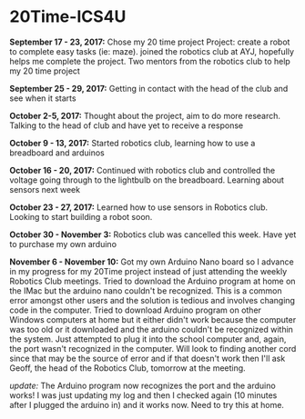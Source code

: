 # 20Time-ICS4U

**September 17 - 23, 2017:**
  Chose my 20 time project
  Project: create a robot to complete easy tasks (ie: maze).
  joined the robotics club at AYJ, hopefully helps me complete the project.
  Two mentors from the robotics club to help my 20 time project
  
  
  
**September 25 - 29, 2017:**
  Getting in contact with the head of the club and see when it starts



**October 2-5, 2017:**
  Thought about the project, aim to do more research.
  Talking to the head of club and have yet to receive a response




**October 9 - 13, 2017:**
  Started robotics club, learning how to use a breadboard and arduinos



**October 16 - 20, 2017:**
  Continued with robotics club and controlled the voltage going through to the lightbulb on the breadboard.
  Learning about sensors next week




**October 23 - 27, 2017:**
  Learned how to use sensors in Robotics club. Looking to start building a robot soon.



**October 30 - November 3:**
  Robotics club was cancelled this week.
  Have yet to purchase my own arduino
  
 **November 6 - November 10:**
  Got my own Arduino Nano board so I advance in my progress for my 20Time project instead of just attending the weekly Robotics Club meetings. Tried to download the Arduino program at home on the IMac but the arduino nano couldn't be recognized. This is a common error amongst other users and the solution is tedious and involves changing code in the computer. Tried to download Arduino program on other Windows computers at home but it either didn't work because the computer was too old or it downloaded and the arduino couldn't be recognized within the system. Just attempted to plug it into the school computer and, again, the port wasn't recognized in the computer. Will look to finding another cord since that may be the source of error and if that doesn't work then I'll ask Geoff, the head of the Robotics Club, tomorrow at the meeting.
  
  *update:* The Arduino program now recognizes the port and the arduino works! I was just updating my log and then I checked again (10 minutes after I plugged the arduino in) and it works now. Need to try this at home.
